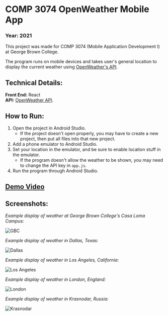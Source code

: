 # COMP 3074 OpenWeather Mobile App
### Year: 2021
This project was made for COMP 3074 (Mobile Application Development I) at George Brown College.

The program runs on mobile devices and takes user's general location to display the current weather using [OpenWeather's API](https://openweathermap.org/api).

## Technical Details:
**Front End:** React<br/>
**API:** [OpenWeather API](https://openweathermap.org/api).

## How to Run:
1. Open the project in Android Studio.
    - If the project doesn't open properly, you may have to create a new project, then put all files into that new project.
2. Add a phone emulator to Android Studio.
3. Set your location in the emulator, and be sure to enable location stuff in the emulator.
    - If the program doesn't allow the weather to be shown, you may need to change the API key in `app.js`.
5. Run the program through Android Studio.

## [Demo Video](https://msirna.github.io/static/videos/COMP3074%20Demo.mp4)

## Screenshots:
*Example display of weather at George Brown College's Casa Loma Campus:*

![GBC](https://github.com/msirna/COMP3074-OpenWeather-App/assets/91761269/dbb56273-6681-4397-a726-7a3b15cbfdf1)

*Example display of weather in Dallas, Texas:*

![Dallas](https://github.com/msirna/COMP3074-OpenWeather-App/assets/91761269/5ce1e73a-6ad7-4be5-ae1b-9ad4b29947ee)

*Example display of weather in Los Angeles, California:*

![Los Angeles](https://github.com/msirna/COMP3074-OpenWeather-App/assets/91761269/8f7cb1ab-b4c9-4997-a6a3-fea8506c04ae)

*Example display of weather in London, England:*

![London](https://github.com/msirna/COMP3074-OpenWeather-App/assets/91761269/dc52e265-bc26-44db-ab7e-9f6895690ebd)

*Example display of weather in Krasnodar, Russia:*

![Krasnodar](https://github.com/msirna/COMP3074-OpenWeather-App/assets/91761269/b8bb7c15-0bcd-4737-aa8d-c656b609fdab)



